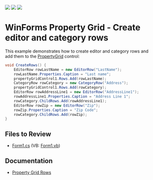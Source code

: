 <!-- default badges list -->
![](https://img.shields.io/endpoint?url=https://codecentral.devexpress.com/api/v1/VersionRange/128638571/13.1.4%2B)
[![](https://img.shields.io/badge/Open_in_DevExpress_Support_Center-FF7200?style=flat-square&logo=DevExpress&logoColor=white)](https://supportcenter.devexpress.com/ticket/details/E2098)
[![](https://img.shields.io/badge/📖_How_to_use_DevExpress_Examples-e9f6fc?style=flat-square)](https://docs.devexpress.com/GeneralInformation/403183)
<!-- default badges end -->

# WinForms Property Grid - Create editor and category rows

This example demonstrates how to create editor and category rows and add them to the [PropertyGrid](https://docs.devexpress.com/WindowsForms/119885/controls-and-libraries/property-grid) control:

```csharp
void CreateRows() {
    EditorRow rowLastName = new EditorRow("LastName");
    rowLastName.Properties.Caption = "Last name";
    propertyGridControl1.Rows.Add(rowLastName);
    CategoryRow rowCategory = new CategoryRow("Address");
    propertyGridControl1.Rows.Add(rowCategory);
    EditorRow rowAddressLine1 = new EditorRow("AddressLine1");
    rowAddressLine1.Properties.Caption = "Address Line 1";
    rowCategory.ChildRows.Add(rowAddressLine1);
    EditorRow rowZip = new EditorRow("Zip");
    rowZip.Properties.Caption = "Zip Code";
    rowCategory.ChildRows.Add(rowZip);
}
```


## Files to Review

* [Form1.cs](./CS/AddRowsRuntime/Form1.cs) (VB: [Form1.vb](./VB/AddRowsRuntime/Form1.vb))


## Documentation

* [Property Grid Rows](https://docs.devexpress.com/WindowsForms/401851/controls-and-libraries/property-grid/rows#add-individual-rows)
